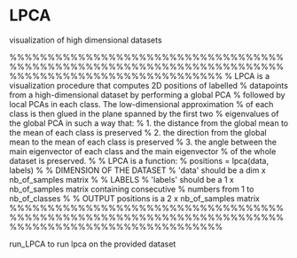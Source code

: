 # LPCA
visualization of high dimensional datasets

%%%%%%%%%%%%%%%%%%%%%%%%%%%%%%%%%%%%%%%%%%%%%%%%%%%%%%%%%%%%%%%%%%%%%%%%%%%%%%%%%%%%%%%%%%%%%%%%%%%%
% LPCA is a visualization procedure that computes 2D positions of labelled
% datapoints from a high-dimensional dataset by performing a global PCA
% followed by local PCAs in each class. The low-dimensional approximation
% of each class is then glued in the plane spanned by the first two
% eigenvalues of the global PCA in such a way that:
% 1. the distance from the global mean to the mean of each class is preserved
% 2. the direction from the global mean to the mean of each class is preserved
% 3. the angle between the main eigenvector of each class and the main eigenvector
% of the whole dataset is preserved.
% 
% LPCA is a function:
% positions = lpca(data, labels)
%
% DIMENSION OF THE DATASET
% 'data' should be a dim x nb_of_samples matrix
% 
% LABELS
% 'labels' should be a 1 x nb_of_samples matrix containing consecutive
% numbers from 1 to nb_of_classes
%
% OUTPUT
positions is a 2 x nb_of_samples matrix
%%%%%%%%%%%%%%%%%%%%%%%%%%%%%%%%%%%%%%%%%%%%%%%%%%%%%%%%%%%%%%%%%%%%%%%%%%%%%%%%%%%%%%%%%%%%%%%%%%%%

run_LPCA to run lpca on the provided dataset
